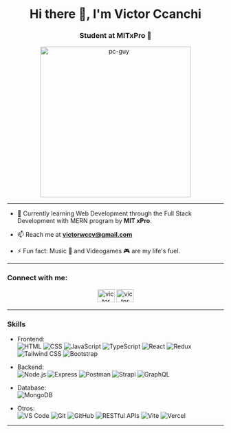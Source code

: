 <h1 align="center">Hi there 👋, I'm Victor Ccanchi</h1>
<h3 align="center">Student at MITxPro 🌟</h3>

<p align="center">
  <img src="https://github.com/Adam-pw/Adam-pw/blob/main/animation_500_kxa883sd.gif" alt="pc-guy" width="350px" />
</p>


---

- 🌱 Currently learning Web Development through the Full Stack Development with MERN program by **MIT xPro**.

- 📫 Reach me at **victorwccv@gmail.com**

- ⚡ Fun fact: Music 🎵 and Videogames 🎮 are my life's fuel.

---

<h3 align="left">Connect with me:</h3>
<p align="center">
  <a href="https://www.linkedin.com/in/victor-ccanchi/" target="_blank"><img src="https://raw.githubusercontent.com/rahuldkjain/github-profile-readme-generator/master/src/images/icons/Social/linked-in-alt.svg" alt="victor ccanchi" height="30" width="40" /></a>
  <a href="https://www.hackerrank.com/victorwccv" target="_blank"><img src="https://raw.githubusercontent.com/rahuldkjain/github-profile-readme-generator/master/src/images/icons/Social/hackerrank.svg" alt="victor ccanchi" height="30" width="40" /></a>
</p>


---

### Skills

- Frontend:  
  ![HTML](https://img.shields.io/badge/HTML-5-orange?style=flat&logo=html5&logoColor=white)
  ![CSS](https://img.shields.io/badge/CSS-3-blue?style=flat&logo=css3&logoColor=white)
  ![JavaScript](https://img.shields.io/badge/JavaScript-ES6-yellow?style=flat&logo=javascript&logoColor=white)
  ![TypeScript](https://img.shields.io/badge/TypeScript-5.5-blue?style=flat&logo=typescript&logoColor=white)
  ![React](https://img.shields.io/badge/React-18-blue?style=flat&logo=react&logoColor=white)
  ![Redux](https://img.shields.io/badge/Redux-4-blue?style=flat&logo=redux&logoColor=white)
  ![Tailwind CSS](https://img.shields.io/badge/Tailwind_CSS-2-green?style=flat&logo=tailwind-css&logoColor=white)
  ![Bootstrap](https://img.shields.io/badge/Bootstrap-5-blue?style=flat&logo=bootstrap&logoColor=white)

- Backend:  
  ![Node.js](https://img.shields.io/badge/Node.js-20-green?style=flat&logo=node.js&logoColor=white)
  ![Express](https://img.shields.io/badge/Express-4-blue?style=flat)
  ![Postman](https://img.shields.io/badge/Postman-v8.0-orange)
  ![Strapi](https://img.shields.io/badge/Strapi-v4.0-blue)
  ![GraphQL](https://img.shields.io/badge/GraphQL-v15.0-green)

- Database:  
  ![MongoDB](https://img.shields.io/badge/MongoDB-5-green?style=flat&logo=mongodb&logoColor=white)
- Otros:  
  ![VS Code](https://img.shields.io/badge/VS_Code-1.61-blue?style=flat&logo=visual-studio-code&logoColor=white)
  ![Git](https://img.shields.io/badge/Git-2-red?style=flat&logo=git&logoColor=white)
  ![GitHub](https://img.shields.io/badge/GitHub-5-blue?style=flat&logo=github&logoColor=white)
  ![RESTful APIs](https://img.shields.io/badge/RESTful_APIs-5-green?style=flat)
  ![Vite](https://img.shields.io/badge/Vite-2.7.2-yellow?style=flat&logo=vite&logoColor=white)
  ![Vercel](https://img.shields.io/badge/Vercel-v2.0-black?logo=vercel)

  
 



---

<!-- 
### Featured Projects

- [Project 1](link-to-project-1): Breve descripción del proyecto y tecnologías utilizadas.
- [Project 2](link-to-project-2): Breve descripción del proyecto y tecnologías utilizadas.
-->

<!-- 
### Experience

#### Company Name (Fecha de inicio - Fecha de finalización)
- Descripción de tus responsabilidades y logros en el puesto.
-->

<!-- 
### Certifications and Courses

- [Course 1](link-to-course-1): Descripción breve del curso o certificación.
- [Course 2](link-to-course-2): Descripción breve del curso o certificación.
-->


